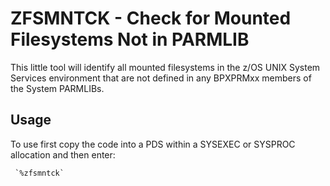 # ZFSMNTCK - Check for Mounted Filesystems Not in PARMLIB
This little tool will identify all mounted filesystems in the z/OS
UNIX System Services environment that are not defined in any
BPXPRMxx members of the System PARMLIBs.

## Usage
To use first copy the code into a PDS within a SYSEXEC or SYSPROC
allocation and then enter:

     `%zfsmntck`

